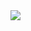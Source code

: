 <img align="center" src="https://github-readme-stats.vercel.app/api/?username=parkero2&show_icons=true&theme=tokyonight">

<!--[![Top Langs](https://github-readme-stats.vercel.app/api/top-langs/?username=parkero2)](https://github.com/parkero2/)-->
